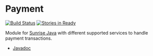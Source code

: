 Payment
==================

[![Build Status](https://travis-ci.org/commercetools/commercetools-sunrise-java-payment.png?branch=master)](https://travis-ci.org/commercetools/commercetools-sunrise-java-payment) [![Stories in Ready](https://badge.waffle.io/commercetools/commercetools-sunrise-java-payment.png?label=ready&title=Ready)](https://waffle.io/commercetools/commercetools-sunrise-java-payment)

Module for [Sunrise Java](https://github.com/sphereio/commercetools-sunrise-java) with different supported services to handle payment transactions. 

* [Javadoc](https://commercetools.github.io/commercetools-sunrise-java-payment/javadoc/index.html)
